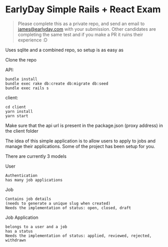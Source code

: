 # EarlyDay Simple Rails + React Exam

> Please complete this as a private repo, and send an email to james@earlyday.com with your submission. Other candidates are completing the same test and if you make a PR it ruins their experience :D

Uses sqlite and a combined repo, so setup is as easy as

Clone the repo

API:

```
bundle install
bundle exec rake db:create db:migrate db:seed
bundle exec rails s
```

client:

```
cd client
yarn install
yarn start
```

Make sure that the api url is present in the package.json (proxy address) in the client folder

The idea of this simple application is to allow users to apply to jobs and manage their applications. Some of the project has been setup for you.

There are currently 3 models

User

```
Authentication
has many job applications
```

Job

```
Contains job details
(needs to generate a unique slug when created)
Needs the implementation of status: open, closed, draft
```

Job Application

```
belongs to a user and a job
has a status
Needs the implementation of status: applied, reviewed, rejected, withdrawn
```
